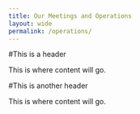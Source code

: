 ```yaml
---
title: Our Meetings and Operations
layout: wide
permalink: /operations/
---
```


#This is a header

This is where content will go.

#This is another header

This is where content will go.
